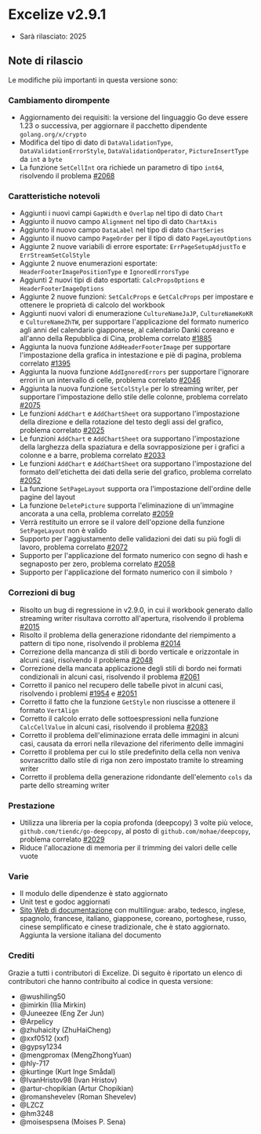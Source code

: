 # Excelize v2.9.1

* Sarà rilasciato: 2025

## Note di rilascio

Le modifiche più importanti in questa versione sono:

### Cambiamento dirompente

* Aggiornamento dei requisiti: la versione del linguaggio Go deve essere 1.23 o successiva, per aggiornare il pacchetto dipendente `golang.org/x/crypto`
* Modifica del tipo di dato di `DataValidationType`, `DataValidationErrorStyle`, `DataValidationOperator`, `PictureInsertType` da `int` a `byte`
* La funzione `SetCellInt` ora richiede un parametro di tipo `int64`, risolvendo il problema [#2068](https://github.com/xuri/excelize/issues/2068)

### Caratteristiche notevoli

* Aggiunti i nuovi campi `GapWidth` e `Overlap` nel tipo di dato `Chart`
* Aggiunto il nuovo campo `Alignment` nel tipo di dato `ChartAxis`
* Aggiunto il nuovo campo `DataLabel` nel tipo di dato `ChartSeries`
* Aggiunto il nuovo campo `PageOrder` per il tipo di dato `PageLayoutOptions`
* Aggiunte 2 nuove variabili di errore esportate: `ErrPageSetupAdjustTo` e `ErrStreamSetColStyle`
* Aggiunte 2 nuove enumerazioni esportate: `HeaderFooterImagePositionType` e `IgnoredErrorsType`
* Aggiunti 2 nuovi tipi di dato esportati: `CalcPropsOptions` e `HeaderFooterImageOptions`
* Aggiunte 2 nuove funzioni: `SetCalcProps` e `GetCalcProps` per impostare e ottenere le proprietà di calcolo del workbook
* Aggiunti nuovi valori di enumerazione `CultureNameJaJP`, `CultureNameKoKR` e `CultureNameZhTW`, per supportare l'applicazione del formato numerico agli anni del calendario giapponese, al calendario Danki coreano e all'anno della Repubblica di Cina, problema correlato [#1885](https://github.com/xuri/excelize/issues/1885)
* Aggiunta la nuova funzione `AddHeaderFooterImage` per supportare l'impostazione della grafica in intestazione e piè di pagina, problema correlato [#1395](https://github.com/xuri/excelize/issues/1395)
* Aggiunta la nuova funzione `AddIgnoredErrors` per supportare l'ignorare errori in un intervallo di celle, problema correlato [#2046](https://github.com/xuri/excelize/issues/2046)
* Aggiunta la nuova funzione `SetColStyle` per lo streaming writer, per supportare l'impostazione dello stile delle colonne, problema correlato [#2075](https://github.com/xuri/excelize/issues/2075)
* Le funzioni `AddChart` e `AddChartSheet` ora supportano l'impostazione della direzione e della rotazione del testo degli assi del grafico, problema correlato [#2025](https://github.com/xuri/excelize/issues/2025)
* Le funzioni `AddChart` e `AddChartSheet` ora supportano l'impostazione della larghezza della spaziatura e della sovrapposizione per i grafici a colonne e a barre, problema correlato [#2033](https://github.com/xuri/excelize/issues/2033)
* Le funzioni `AddChart` e `AddChartSheet` ora supportano l'impostazione del formato dell'etichetta dei dati della serie del grafico, problema correlato [#2052](https://github.com/xuri/excelize/issues/2052)
* La funzione `SetPageLayout` supporta ora l'impostazione dell'ordine delle pagine del layout
* La funzione `DeletePicture` supporta l'eliminazione di un'immagine ancorata a una cella, problema correlato [#2059](https://github.com/xuri/excelize/issues/2059)
* Verrà restituito un errore se il valore dell'opzione della funzione `SetPageLayout` non è valido
* Supporto per l'aggiustamento delle validazioni dei dati su più fogli di lavoro, problema correlato [#2072](https://github.com/xuri/excelize/issues/2072)
* Supporto per l'applicazione del formato numerico con segno di hash e segnaposto per zero, problema correlato [#2058](https://github.com/xuri/excelize/issues/2058)
* Supporto per l'applicazione del formato numerico con il simbolo `?`

### Correzioni di bug

* Risolto un bug di regressione in v2.9.0, in cui il workbook generato dallo streaming writer risultava corrotto all'apertura, risolvendo il problema [#2015](https://github.com/xuri/excelize/issues/2015)
* Risolto il problema della generazione ridondante del riempimento a pattern di tipo none, risolvendo il problema [#2014](https://github.com/xuri/excelize/issues/2014)
* Correzione della mancanza di stili di bordo verticale e orizzontale in alcuni casi, risolvendo il problema [#2048](https://github.com/xuri/excelize/issues/2048)
* Correzione della mancata applicazione degli stili di bordo nei formati condizionali in alcuni casi, risolvendo il problema [#2061](https://github.com/xuri/excelize/issues/2061)
* Corretto il panico nel recupero delle tabelle pivot in alcuni casi, risolvendo i problemi [#1954](https://github.com/xuri/excelize/issues/1954) e [#2051](https://github.com/xuri/excelize/issues/2051)
* Corretto il fatto che la funzione `GetStyle` non riuscisse a ottenere il formato `VertAlign`
* Corretto il calcolo errato delle sottoespressioni nella funzione `CalcCellValue` in alcuni casi, risolvendo il problema [#2083](https://github.com/xuri/excelize/issues/2083)
* Corretto il problema dell'eliminazione errata delle immagini in alcuni casi, causata da errori nella rilevazione del riferimento delle immagini
* Corretto il problema per cui lo stile predefinito della cella non veniva sovrascritto dallo stile di riga non zero impostato tramite lo streaming writer
* Corretto il problema della generazione ridondante dell'elemento `cols` da parte dello streaming writer

### Prestazione

* Utilizza una libreria per la copia profonda (deepcopy) 3 volte più veloce, `github.com/tiendc/go-deepcopy`, al posto di `github.com/mohae/deepcopy`, problema correlato [#2029](https://github.com/xuri/excelize/issues/2029)
* Riduce l'allocazione di memoria per il trimming dei valori delle celle vuote

### Varie

* Il modulo delle dipendenze è stato aggiornato
* Unit test e godoc aggiornati
* [Sito Web di documentazione](https://xuri.me/excelize) con multilingue: arabo, tedesco, inglese, spagnolo, francese, italiano, giapponese, coreano, portoghese, russo, cinese semplificato e cinese tradizionale, che è stato aggiornato. Aggiunta la versione italiana del documento

### Crediti

Grazie a tutti i contributori di Excelize. Di seguito è riportato un elenco di contributori che hanno contribuito al codice in questa versione:

* @wushiling50
* @imirkin (Ilia Mirkin)
* @Juneezee (Eng Zer Jun)
* @Arpelicy
* @zhuhaicity (ZhuHaiCheng)
* @xxf0512 (xxf)
* @gypsy1234
* @mengpromax (MengZhongYuan)
* @hly-717
* @kurtinge (Kurt Inge Smådal)
* @IvanHristov98 (Ivan Hristov)
* @artur-chopikian (Artur Chopikian)
* @romanshevelev (Roman Shevelev)
* @LZCZ
* @hm3248
* @moisespsena (Moises P. Sena)
